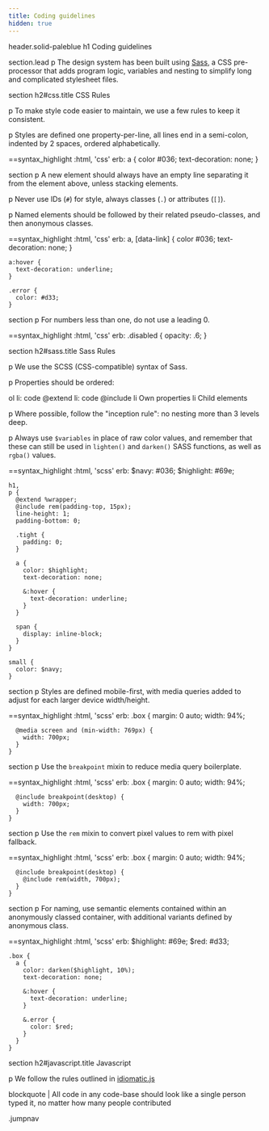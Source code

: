 ```yaml
---
title: Coding guidelines
hidden: true
---
```

header.solid-paleblue
  h1 Coding guidelines

section.lead
  p The design system has been built using <a href="http://sass-lang.com">Sass</a>, a CSS pre-processor that adds program logic, variables and nesting to simplify long and complicated stylesheet files.

section
  h2#css.title CSS Rules

  p To make style code easier to maintain, we use a few rules to keep it consistent.

  p Styles are defined one property-per-line, all lines end in a semi-colon, indented by 2 spaces, ordered alphabetically.

==syntax_highlight :html, 'css'
  erb:
    a {
      color #036;
      text-decoration: none;
    }

section
  p A new element should always have an empty line separating it from the element above, unless stacking elements.

  p Never use IDs (<code>#</code>) for style, always classes (<code>.</code>) or attributes (<code>[]</code>).

  p Named elements should be followed by their related pseudo-classes, and then anonymous classes.

==syntax_highlight :html, 'css'
  erb:
    a,
    [data-link] {
      color #036;
      text-decoration: none;
    }

    a:hover {
      text-decoration: underline;
    }

    .error {
      color: #d33;
    }

section
  p For numbers less than one, do not use a leading 0.

==syntax_highlight :html, 'css'
  erb:
    .disabled {
      opacity: .6;
    }

section
  h2#sass.title Sass Rules

  p We use the SCSS (CSS-compatible) syntax of Sass.

  p Properties should be ordered:

  ol
    li: code @extend
    li: code @include
    li Own properties
    li Child elements

  p Where possible, follow the "inception rule": no nesting more than 3 levels deep.

  p Always use <code>$variables</code> in place of raw color values, and remember that these can still be used in <code>lighten()</code> and <code>darken()</code> SASS functions, as well as <code>rgba()</code> values.

==syntax_highlight :html, 'scss'
  erb:
    $navy: #036;
    $highlight: #69e;

    h1,
    p {
      @extend %wrapper;
      @include rem(padding-top, 15px);
      line-height: 1;
      padding-bottom: 0;

      .tight {
        padding: 0;
      }

      a {
        color: $highlight;
        text-decoration: none;

        &:hover {
          text-decoration: underline;
        }
      }

      span {
        display: inline-block;
      }
    }

    small {
      color: $navy;
    }

section
  p Styles are defined mobile-first, with media queries added to adjust for each larger device width/height.

==syntax_highlight :html, 'scss'
  erb:
    .box {
      margin: 0 auto;
      width: 94%;

      @media screen and (min-width: 769px) {
        width: 700px;
      }
    }

section
  p Use the <code>breakpoint</code> mixin to reduce media query boilerplate.

==syntax_highlight :html, 'scss'
  erb:
    .box {
      margin: 0 auto;
      width: 94%;

      @include breakpoint(desktop) {
        width: 700px;
      }
    }

section
  p Use the <code>rem</code> mixin to convert pixel values to rem with pixel fallback.

==syntax_highlight :html, 'scss'
  erb:
    .box {
      margin: 0 auto;
      width: 94%;

      @include breakpoint(desktop) {
        @include rem(width, 700px);
      }
    }

section
  p For naming, use semantic elements contained within an anonymously classed container, with additional variants defined by anonymous class.

==syntax_highlight :html, 'scss'
  erb:
    $highlight: #69e;
    $red: #d33;

    .box {
      a {
        color: darken($highlight, 10%);
        text-decoration: none;

        &:hover {
          text-decoration: underline;
        }

        &.error {
          color: $red;
        }
      }
    }

section
  h2#javascript.title Javascript

  p We follow the rules outlined in <a href="https://github.com/rwaldron/idiomatic.js">idiomatic.js</a>

blockquote
  | All code in any code-base should look like a single person typed it, no matter how many people contributed

.jumpnav
